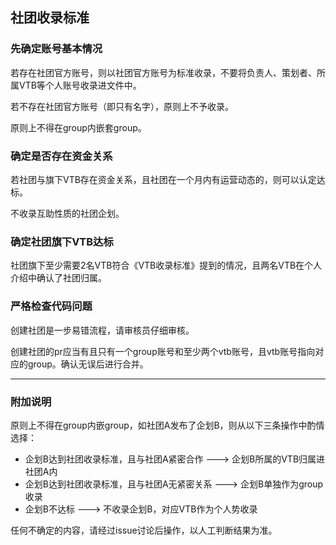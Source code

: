 ## 社团收录标准


### 先确定账号基本情况

若存在社团官方账号，则以社团官方账号为标准收录，不要将负责人、策划者、所属VTB等个人账号收录进文件中。

若不存在社团官方账号（即只有名字），原则上不予收录。

原则上不得在group内嵌套group。


### 确定是否存在资金关系

若社团与旗下VTB存在资金关系，且社团在一个月内有运营动态的，则可以认定达标。

不收录互助性质的社团企划。


### 确定社团旗下VTB达标

社团旗下至少需要2名VTB符合《VTB收录标准》提到的情况，且两名VTB在个人介绍中确认了社团归属。


### 严格检查代码问题

创建社团是一步易错流程，请审核员仔细审核。

创建社团的pr应当有且只有一个group账号和至少两个vtb账号，且vtb账号指向对应的group。确认无误后进行合并。

---

### 附加说明

原则上不得在group内嵌group，如社团A发布了企划B，则从以下三条操作中酌情选择：
- 企划B达到社团收录标准，且与社团A紧密合作 ---> 企划B所属的VTB归属进社团A内
- 企划B达到社团收录标准，且与社团A无紧密关系 ---> 企划B单独作为group收录
- 企划B不达标 ---> 不收录企划B，对应VTB作为个人势收录

任何不确定的内容，请经过issue讨论后操作，以人工判断结果为准。
